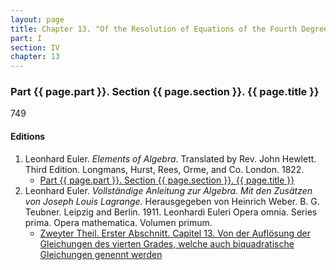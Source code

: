 ```yaml
---
layout: page
title: Chapter 13. "Of the Resolution of Equations of the Fourth Degree."
part: I
section: IV
chapter: 13
---
```


### Part {{ page.part }}. Section {{ page.section }}. {{ page.title }}

<span class="art">749</span> 



#### Editions

1. Leonhard Euler. *Elements of Algebra*. Translated by Rev. John Hewlett. Third Edition. Longmans, Hurst, Rees, Orme, and Co. London. 1822.
    - [Part {{ page.part }}. Section {{ page.section }}. {{ page.title }}](/assets/euler/en/IV-13.pdf)
2. Leonhard Euler. *Vollständige Anleitung zur Algebra. Mit den Zusätzen von Joseph Louis Lagrange.* Herausgegeben von Heinrich Weber. B. G. Teubner. Leipzig and Berlin. 1911. Leonhardi Euleri Opera omnia. Series prima. Opera mathematica. Volumen primum.
    - [Zweyter Theil. Erster Abschnitt. Capitel 13. Von der Auflösung der Gleichungen des vierten Grades, welche auch biquadratische Gleichungen genennt werden](/assets/euler/de/II-I-13.pdf)